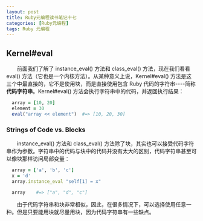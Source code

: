 ```yaml
---
layout: post
title: Ruby元编程读书笔记十七
categories: [Ruby元编程]
tags: Ruby 元编程
---
```


## Kernel#eval

&emsp;&emsp;前面我们了解了 instance_eval() 方法和 class_eval() 方法，现在我们看看 eval() 方法（它也是一个内核方法）。从某种意义上说，Kernel#eval() 方法是这三个中最直接的，它不是使用块，而是直接使用包含 Ruby 代码的字符串----简称 **代码字符串**。Kernel#eval() 方法会执行字符串中的代码，并返回执行结果：
```ruby
  array = [10, 20]
  element = 30
  eval("array << element")  #=> [10, 20, 30]
```

### Strings of Code vs. Blocks
&emsp;&emsp;instance_eval() 方法和 class_eval() 方法除了块，其实也可以接受代码字符串作为参数。字符串中的代码与块中的代码并没有太大的区别，代码字符串甚至可以像块那样访问局部变量：
```ruby
  array = ['a', 'b', 'c']
  x = 'd'
  array.instance_eval "self[1] = x"

  array    #=> ["a", "d", "c"]
```

&emsp;&emsp;由于代码字符串和块非常相似，因此，在很多情况下，可以选择使用任意一种。但是只要能用块就尽量用块，因为代码字符串有一些缺点。
